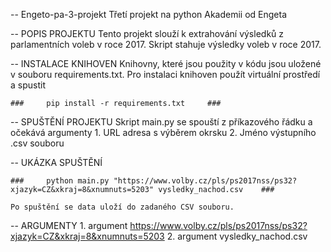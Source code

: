  -- Engeto-pa-3-projekt
	Třetí projekt na python Akademii od Engeta

 -- POPIS PROJEKTU
	Tento projekt slouží k extrahování výsledků z parlamentních voleb v roce 2017.
	Skript stahuje výsledky voleb v roce 2017.

 -- INSTALACE KNIHOVEN
	Knihovny, které jsou použity v kódu jsou uložené v souboru requirements.txt. 
	Pro instalaci knihoven použít virtuální prostředí a spustit

	### 	pip install -r requirements.txt 	###

 -- SPUŠTĚNÍ PROJEKTU
	Skript main.py se spouští z příkazového řádku a očekává argumenty
		1. URL adresa s výběrem okrsku
		2. Jméno výstupního .csv souboru

 -- UKÁZKA SPUŠTĚNÍ

	### 	python main.py "https://www.volby.cz/pls/ps2017nss/ps32?xjazyk=CZ&xkraj=8&xnumnuts=5203" vysledky_nachod.csv	###

	Po spuštění se data uloží do zadaného CSV souboru.

 -- ARGUMENTY 
	1. argument https://www.volby.cz/pls/ps2017nss/ps32?xjazyk=CZ&xkraj=8&xnumnuts=5203
	2. argument vysledky_nachod.csv


